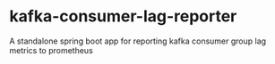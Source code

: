 # kafka-consumer-lag-reporter
A standalone spring boot app for reporting kafka consumer group lag metrics to prometheus
